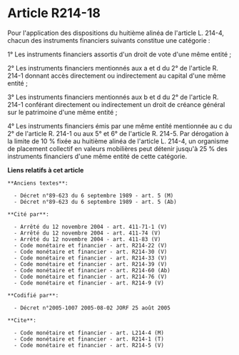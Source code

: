 # Article R214-18

Pour l'application des dispositions du huitième alinéa de l'article L. 214-4, chacun des instruments financiers suivants
constitue une catégorie :

1° Les instruments financiers assortis d'un droit de vote d'une même entité ;

2° Les instruments financiers mentionnés aux a et d du 2° de l'article R. 214-1 donnant accès directement ou indirectement au
capital d'une même entité ;

3° Les instruments financiers mentionnés aux b et d du 2° de l'article R. 214-1 conférant directement ou indirectement un
droit de créance général sur le patrimoine d'une même entité ;

4° Les instruments financiers émis par une même entité mentionnée au c du 2° de l'article R. 214-1 ou aux 5° et 6° de
l'article R. 214-5. Par dérogation à la limite de 10 % fixée au huitième alinéa de l'article L. 214-4, un organisme de
placement collectif en valeurs mobilières peut détenir jusqu'à 25 % des instruments financiers d'une même entité de cette
catégorie.

**Liens relatifs à cet article**

	**Anciens textes**:

	  - Décret n°89-623 du 6 septembre 1989 - art. 5 (M)
	  - Décret n°89-623 du 6 septembre 1989 - art. 5 (Ab)

	**Cité par**:

	  - Arrêté du 12 novembre 2004 - art. 411-71-1 (V)
	  - Arrêté du 12 novembre 2004 - art. 411-74 (V)
	  - Arrêté du 12 novembre 2004 - art. 411-83 (V)
	  - Code monétaire et financier - art. R214-22 (V)
	  - Code monétaire et financier - art. R214-30 (V)
	  - Code monétaire et financier - art. R214-33 (V)
	  - Code monétaire et financier - art. R214-39 (V)
	  - Code monétaire et financier - art. R214-60 (Ab)
	  - Code monétaire et financier - art. R214-76 (V)
	  - Code monétaire et financier - art. R214-9 (V)

	**Codifié par**:

	  - Décret n°2005-1007 2005-08-02 JORF 25 août 2005

	**Cite**:

	  - Code monétaire et financier - art. L214-4 (M)
	  - Code monétaire et financier - art. R214-1 (T)
	  - Code monétaire et financier - art. R214-5 (V)
